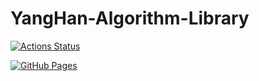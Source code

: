 # YangHan-Algorithm-Library

[![Actions Status](https://github.com/beet-aizu/library/workflows/verify/badge.svg)](https://github.com/beet-aizu/library/actions)

[![GitHub Pages](https://img.shields.io/static/v1?label=GitHub+Pages&message=+&color=brightgreen&logo=github)](https://yhan234.github.io/YangHan-Algorithm-Library/)
